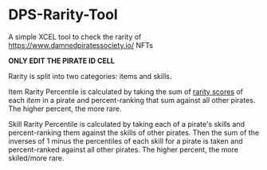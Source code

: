 # DPS-Rarity-Tool
A simple XCEL tool to check the rarity of https://www.damnedpiratessociety.io/ NFTs

**ONLY EDIT THE PIRATE ID CELL**

Rarity is split into two categories: items and skills.

Item Rarity Percentile is calculated by taking the sum of [rarity scores](https://raritytools.medium.com/ranking-rarity-understanding-rarity-calculation-methods-86ceaeb9b98c) of each *item* in a pirate and percent-ranking that sum against all other pirates. The higher percent, the more rare.

Skill Rarity Percentile is calculated by taking each of a pirate's skills and percent-ranking them against the skills of other pirates. Then the sum of the inverses of 1 minus the percentiles of each skill for a pirate is taken and percent-ranked against all other pirates. The higher percent, the more skiled/more rare.
